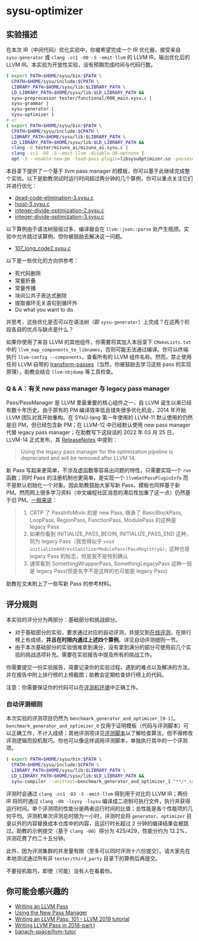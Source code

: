 # sysu-optimizer

## 实验描述

在本次 IR（中间代码）优化实验中，你被希望完成一个 IR 优化器，接受来自 `sysu-generator` 或 `clang -cc1 -O0 -S -emit-llvm` 的 LLVM IR，输出优化后的 LLVM IR。本实验为开放性实验，没有预期完成时间与代码行数。

```bash
( export PATH=$HOME/sysu/bin:$PATH \
  CPATH=$HOME/sysu/include:$CPATH \
  LIBRARY_PATH=$HOME/sysu/lib:$LIBRARY_PATH \
  LD_LIBRARY_PATH=$HOME/sysu/lib:$LD_LIBRARY_PATH &&
  sysu-preprocessor tester/functional/000_main.sysu.c |
  sysu-grammar |
  sysu-generator |
  sysu-optimizer )
# or
( export PATH=$HOME/sysu/bin:$PATH \
  CPATH=$HOME/sysu/include:$CPATH \
  LIBRARY_PATH=$HOME/sysu/lib:$LIBRARY_PATH \
  LD_LIBRARY_PATH=$HOME/sysu/lib:$LD_LIBRARY_PATH &&
  clang -E tester/mizuno_ai/mizuno_ai.sysu.c |
  clang -cc1 -O0 -S -emit-llvm -disable-O0-optnone |
  opt -S --enable-new-pm -load-pass-plugin=libsysuOptimizer.so -passes="sysu-optimizer-pass" )
```

本目录下提供了一个基于 llvm pass manager 的模板，你可以基于此继续完成整个实验。以下是助教测试时运行时间超过两分钟的几个算例，你可以重点关注它们并进行优化：

- [dead-code-elimination-3.sysu.c](https://github.com/arcsysu/SYsU-lang-tester-perfermance/blob/latest/performance_test2021-private/dead-code-elimination-3.sysu.c)
- [hoist-3.sysu.c](https://github.com/arcsysu/SYsU-lang-tester-perfermance/blob/latest/performance_test2021-private/hoist-3.sysu.c)
- [integer-divide-optimization-2.sysu.c](https://github.com/arcsysu/SYsU-lang-tester-perfermance/blob/latest/performance_test2021-private/integer-divide-optimization-2.sysu.c)
- [integer-divide-optimization-3.sysu.c](https://github.com/arcsysu/SYsU-lang-tester-perfermance/blob/latest/performance_test2021-private/integer-divide-optimization-3.sysu.c)

以下算例由于语法树层级过多，编译器会在 `llvm::json::parse` 处产生瓶颈。实验中允许跳过该算例，但你被鼓励去解决这一问题。

- [107_long_code2.sysu.c](../tester/h_functional/107_long_code2.sysu.c)

以下是一些优化的方向供参考：

- 死代码删除
- 常量折叠
- 常量传播
- 块间公共子表达式删除
- 提取循环无关语句到循环外
- Do what you want to do

并思考，这些优化是否可以在语法树（即 `sysu-generator`）上完成？在这两个阶段各自的优点与缺点是什么？

如果你使用了来自 LLVM 的其他组件，你需要将其加入本目录下 `CMakeLists.txt` 中的 `llvm_map_components_to_libnames`，否则可能无法通过编译。你可以终端执行 `llvm-config --components`，查看所有的 LLVM 组件名称。然而，禁止使用任何 LLVM 自带的 [transform-passes](https://releases.llvm.org/18.1.8/docs/Passes.html#transform-passes)（当然，你被鼓励去学习这些 pass 的实现原理），助教会结合 `llvm-objdump` 等工具检查。

### Q & A：有关 new pass manager 与 legacy pass manager

Pass/PassManager 是 LLVM 里最重要的核心组件之一，自 LLVM 诞生以来已经有数十年历史。由于原有的 PM 编译效率低且错失很多优化机会，2014 年开始 LLVM 团队对其开始重构。在 SYsU-lang 第一年使用的 LLVM-11 默认使用的仍然是旧 PM，但已经包含新 PM；在 LLVM-12 中已经默认使用 new pass manager 代替 legacy pass manager；在助教写下这段话的 2022 年 03 月 25 日，LLVM-14 正式发布，其 [ReleaseNotes](https://releases.llvm.org/14.0.0/docs/ReleaseNotes.html) 中提到：

> Using the legacy pass manager for the optimization pipeline is deprecated and will be removed after LLVM 14.

新 Pass 写起来更简单，不涉及虚函数等容易出问题的特性，只需要实现一个 `run` 函数；同时 Pass 的注册机制也更简单，是实现一个 `llvmGetPassPluginInfo` 而不是默认初始化一个对象。因此助教鼓励大家写新 Pass，模板也同样基于新 PM。然而网上很多学习资料（中文编程社区消息的滞后性加重了这一点）仍然基于旧 PM。[一般来说](https://www.zhihu.com/question/45051197/answer/290078011)：

> 1. CRTP 了 PassInfoMixin 的是 new Pass, 继承了 BasicBlockPass, LoopPass, RegionPass, FunctionPass, ModulePass 的这种是 legacy Pass.
> 2. 如果你看到 INITIALIZE_PASS_BEGIN, INITIALIZE_PASS_END 这种，则为 legacy Pass（我觉得似乎 `void initializeAddressSanitizerModulePass(PassRegistry&);` 这种也是 legacy Pass 的标志，但是我不是特别确认
> 3. 通常看到 SomethingWrapperPass, SomethingLegacyPass 这种一般是 legacy Pass(但是名字不是这样的也可能是 legacy Pass)

助教在文末附上了一些写新 Pass 的参考材料。

## 评分规则

本实验的评分分为两部分：基础部分和挑战部分。

- 对于基础部分的实验，要求通过对应的自动评测，并提交到[在线评测](https://arcsysu.github.io/SYsU-lang-archive-2022/)，在排行榜上有成绩，**并且在时限内通过上述四个算例**。详见自动评测细则一节。
- 由于本次基础部分的实验很难拿到满分，没有拿到满分的部分可使用前几个实验的挑战选项补充。需要在实验报告中提及所有的挑战工作。

你需要提交一份实验报告，简要记录你的实验过程、遇到的难点以及解决的方法，并在报告中附上排行榜的上榜截图；助教会定期检查排行榜上的代码。

注意：你需要保证你的代码可以在[评测机环境](../Dockerfile)中正确工作。

### 自动评测细则

本次实验的评测项目仍然为 `benchmark_generator_and_optimizer_[0-1]`。`benchmark_generator_and_optimizer_0` 仅用于证明模板（代码与评测脚本）可以正确工作，不计入成绩；其他评测项详见[评测脚本](../compiler/sysu-compiler)以了解检查算法，但不得修改评测逻辑而投机取巧。你也可以像这样调用评测脚本，单独执行其中的一个评测项。

```bash
( export PATH=$HOME/sysu/bin:$PATH \
  CPATH=$HOME/sysu/include:$CPATH \
  LIBRARY_PATH=$HOME/sysu/lib:$LIBRARY_PATH \
  LD_LIBRARY_PATH=$HOME/sysu/lib:$LD_LIBRARY_PATH &&
  sysu-compiler --unittest=benchmark_generator_and_optimizer_1 "**/*.sysu.c" )
```

评测时会通过 `clang -cc1 -O3 -S -emit-llvm` 得到用于对比的 LLVM IR；两份 IR 将同时通过 `clang -O0 -lsysy -lsysu` 编译成二进制可执行文件，执行并获得运行时间。单个评测项的性能分是两者运行时间的比值；总性能是各个性能项的几何平均。评测机单次评测总时限为一小时，评测时会将 `generator`、`optimizer` 目录以外的内容替换成本仓库中的内容，且运行时长超过 2 分钟的编译结果会被跳过。助教的示例提交（基于 `clang -O0`）得分为 425/429，性能分约为 12.2%，评测花费了约二十五分钟。

此外，因为评测集群的并发量有限（至多可以同时评测十六份提交）。请大家先在本地测试通过所有非 `tester/third_party` 目录下的算例后再提交。

不要投机取巧，即使（可能）没有人在看着你。

## 你可能会感兴趣的

- [Writing an LLVM Pass](https://releases.llvm.org/18.1.8/docs/WritingAnLLVMNewPMPass.html)
- [Using the New Pass Manager](https://releases.llvm.org/18.1.8/docs/NewPassManager.html)
- [Writing an LLVM Pass: 101 - LLVM 2019 tutorial](https://llvm.org/devmtg/2019-10/slides/Warzynski-WritingAnLLVMPass.pdf)
- [Writing LLVM Pass in 2018-part I](https://medium.com/@mshockwave/writing-llvm-pass-in-2018-part-i-531c700e85eb)
- [banach-space/llvm-tutor](https://github.com/banach-space/llvm-tutor)
